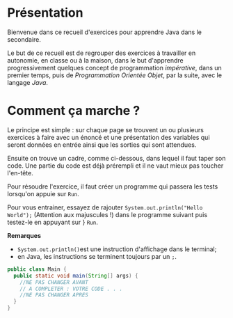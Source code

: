 # Présentation

Bienvenue dans ce recueil d'exercices pour apprendre Java dans le secondaire.

Le but de ce recueil est de regrouper des exercices à travailler en autonomie, en classe ou à la maison, dans le but d'apprendre progressivement quelques concept de programmation _impérative_, dans un premier temps, puis de _Programmation Orientée Objet_, par la suite, avec le langage *Java*.

# Comment ça marche ?

Le principe est simple : sur chaque page se trouvent un ou plusieurs exercices à faire avec un énoncé et une présentation des variables qui seront données en entrée ainsi que les sorties qui sont attendues.

Ensuite on trouve un cadre, comme ci-dessous, dans lequel il faut taper son code. Une partie du code est déjà prérempli et il ne vaut mieux pas toucher l'en-tête.

Pour résoudre l'exercice, il faut créer un programme qui passera les tests lorsqu'on appuie sur `Run`.

Pour vous entrainer, essayez de rajouter `System.out.println("Hello World");` (Attention aux majuscules !) dans le programme suivant puis testez-le en appuyant sur } `Run`.

**Remarques**
 - `System.out.println()`est une instruction d'affichage dans le terminal;
 - en Java, les instructions se terminent toujours par un `;`.

```java runnable
public class Main {
  public static void main(String[] args) {
    //NE PAS CHANGER AVANT
    // A COMPLETER : VOTRE CODE . . .
    //NE PAS CHANGER APRES
  }
}
```
